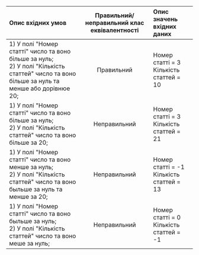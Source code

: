 |Опис вхідних умов|Правильний/неправильний клас еквівалентності|Опис значень вхідних даних|
|:-----|:-----:|:-----|
|1) У полі "Номер статті" число та воно більше за нуль;<br>2) У полі "Кількість статтей" число та воно більше за нуль та менше або дорівнюе 20;|Правильний|Номер статті = 3 <br> Кількість статтей = 10||
|1) У полі "Номер статті" число та воно більше за нуль; <br>2) У полі "Кількість статтей" число та воно більше за 20;|Неправильний|Номер статті = 3 <br> Кількість статтей = 21|
|1) У полі "Номер статті" число та воно менше за нуль;<br>2) У полі "Кількість статтей" число та воно быльше за нуль та менше за 20;|Неправильний|Номер статті = -1<br> Кількість статтей = 13|
|1) У полі "Номер статті" число та воно быльше за нуль;<br>2) У полі "Кількість статтей" число та воно меше за нуль;|Неправильний|Номер статті = 0 <br> Кількість статтей = -1|

